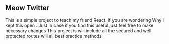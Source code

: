 ## Meow Twitter
This is a simple project to teach my friend React. If you are wondering Why i kept this open ..Just in case
if you find this useful just feel free to make necessary changes 
This project is will include all the secured and well protected routes will all best practice methods